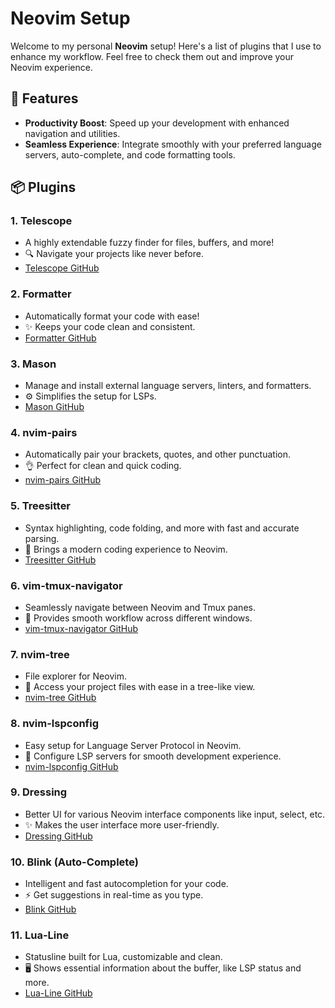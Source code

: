 # Neovim Setup

Welcome to my personal **Neovim** setup! Here's a list of plugins that I use to enhance my workflow. Feel free to check them out and improve your Neovim experience.

## 🚀 Features
- **Productivity Boost**: Speed up your development with enhanced navigation and utilities.
- **Seamless Experience**: Integrate smoothly with your preferred language servers, auto-complete, and code formatting tools.

## 📦 Plugins

### 1. **Telescope**
- A highly extendable fuzzy finder for files, buffers, and more!
- 🔍 Navigate your projects like never before.
- [Telescope GitHub](https://github.com/nvim-telescope/telescope.nvim)

### 2. **Formatter**
- Automatically format your code with ease!
- ✨ Keeps your code clean and consistent.
- [Formatter GitHub](https://github.com/mhartington/formatter.nvim)

### 3. **Mason**
- Manage and install external language servers, linters, and formatters.
- ⚙️ Simplifies the setup for LSPs.
- [Mason GitHub](https://github.com/williamboman/mason.nvim)

### 4. **nvim-pairs**
- Automatically pair your brackets, quotes, and other punctuation.
- 👌 Perfect for clean and quick coding.
- [nvim-pairs GitHub](https://github.com/windwp/nvim-autopairs)

### 5. **Treesitter**
- Syntax highlighting, code folding, and more with fast and accurate parsing.
- 🌲 Brings a modern coding experience to Neovim.
- [Treesitter GitHub](https://github.com/nvim-treesitter/nvim-treesitter)

### 6. **vim-tmux-navigator**
- Seamlessly navigate between Neovim and Tmux panes.
- 🔄 Provides smooth workflow across different windows.
- [vim-tmux-navigator GitHub](https://github.com/christoomey/vim-tmux-navigator)

### 7. **nvim-tree**
- File explorer for Neovim.
- 📁 Access your project files with ease in a tree-like view.
- [nvim-tree GitHub](https://github.com/kyazdani42/nvim-tree.lua)

### 8. **nvim-lspconfig**
- Easy setup for Language Server Protocol in Neovim.
- 🔧 Configure LSP servers for smooth development experience.
- [nvim-lspconfig GitHub](https://github.com/neovim/nvim-lspconfig)

### 9. **Dressing**
- Better UI for various Neovim interface components like input, select, etc.
- ✨ Makes the user interface more user-friendly.
- [Dressing GitHub](https://github.com/stevearc/dressing.nvim)

### 10. **Blink (Auto-Complete)**
- Intelligent and fast autocompletion for your code.
- ⚡ Get suggestions in real-time as you type.
- [Blink GitHub](https://github.com/luochen1990/rainbow)

### 11. **Lua-Line**
- Statusline built for Lua, customizable and clean.
- 🖥️ Shows essential information about the buffer, like LSP status and more.
- [Lua-Line GitHub](https://github.com/nvim-lualine/lualine.nvim)
